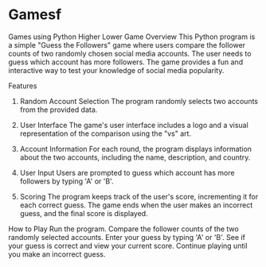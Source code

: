 # Gamesf
Games using Python
Higher Lower Game
Overview
This Python program is a simple "Guess the Followers" game where users compare the follower counts of two randomly chosen social media accounts. The user needs to guess which account has more followers. The game provides a fun and interactive way to test your knowledge of social media popularity.

Features
1. Random Account Selection
The program randomly selects two accounts from the provided data.

2. User Interface
The game's user interface includes a logo and a visual representation of the comparison using the "vs" art.

3. Account Information
For each round, the program displays information about the two accounts, including the name, description, and country.

4. User Input
Users are prompted to guess which account has more followers by typing 'A' or 'B'.

5. Scoring
The program keeps track of the user's score, incrementing it for each correct guess. The game ends when the user makes an incorrect guess, and the final score is displayed.

How to Play
Run the program.
Compare the follower counts of the two randomly selected accounts.
Enter your guess by typing 'A' or 'B'.
See if your guess is correct and view your current score.
Continue playing until you make an incorrect guess.
